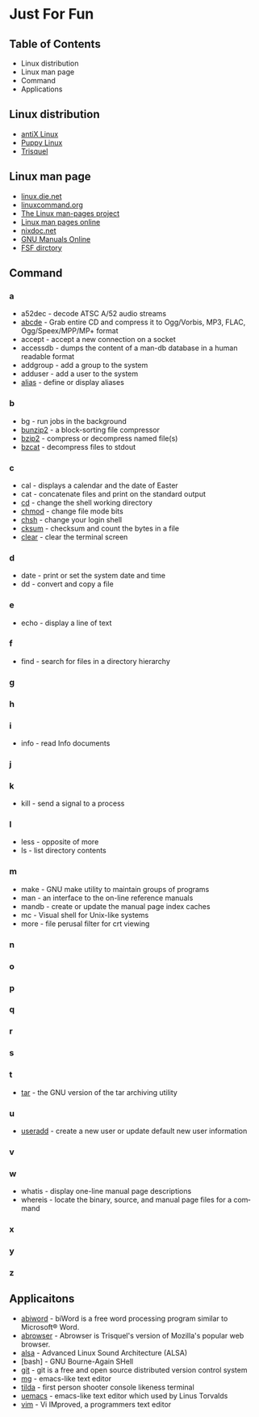 # Just For Fun
## Table of Contents
- Linux distribution
- Linux man page 
- Command
- Applications

## Linux distribution
- [antiX Linux](https://antixlinux.com)
- [Puppy Linux](https://puppylinux.com)
- [Trisquel](https://trisquel.info)

## Linux man page
- [linux.die.net](https://linux.die.net)
- [linuxcommand.org](http://linuxcommand.org)
- [The Linux man-pages project](https://www.kernel.org/doc/man-pages/)
- [Linux man pages online](https://man7.org/linux/man-pages/index.html)
- [nixdoc.net](https://nixdoc.net/man-pages)
- [GNU Manuals Online](https://www.gnu.org/manual/manual.html)
- [FSF dirctory](https://directory.fsf.org/wiki/GNU)

## Command
### a
- a52dec - decode ATSC A/52 audio streams
- [abcde](https://linux.die.net/man/1/abcde) - Grab entire CD and compress it to Ogg/Vorbis, MP3, FLAC, Ogg/Speex/MPP/MP+ format
- accept - accept a new connection on a socket
- accessdb - dumps the content of a man-db database in a human readable format
- addgroup - add a group to the system
- adduser - add a user to the system
- [alias](http://linuxcommand.org/lc3_man_pages/aliash.html) - define or display aliases

### b
- bg - run jobs in the background
- [bunzip2](https://linux.die.net/man/1/bunzip2) - a block-sorting file compressor
- [bzip2](https:/ss64.com/bash/bzip2.html) - compress or decompress named file(s)
- [bzcat](https://linux.die.net/man/1/bzcat) - decompress files to stdout

### c
- cal - displays a calendar and the date of Easter
- cat - concatenate files and print on the standard output
- [cd](http://www.linuxcommand.org/lc3_man_pages/cdh.html) - change the shell working directory
- [chmod](https://linux.die.net/man/1/chmod) - change file mode bits
- [chsh](https://www.linux.die.net/man/1/chsh) - change your login shell
- [cksum](https://linux.die.net/man/1/cksum) - checksum and count the bytes in a file
- [clear](https://linux.die.net/man/1/clear) - clear the terminal screen

### d
- date - print or set the system date and time
- dd - convert and copy a file

### e
- echo - display a line of text

### f
- find - search for files in a directory hierarchy

### g

### h

### i
- info - read Info documents

### j

### k
- kill - send a signal to a process

### l
- less - opposite of more
- ls - list directory contents

### m
- make - GNU make utility to maintain groups of programs
- man - an interface to the on-line reference manuals
- mandb - create or update the manual page index caches
- mc - Visual shell for Unix-like systems
- more - file perusal filter for crt viewing

### n

### o

### p

### q

### r

### s

### t
 - [tar](https://linux.die.net/man/1/tar) - the GNU version of the tar archiving utility

### u
 - [useradd](https://linux.die.net/man/8/adduser) - create a new user or update default new user information

### v

### w
 - whatis - display one-line manual page descriptions
 - whereis - locate the binary, source, and manual page files for a com‐
       mand

### x

### y

### z

## Applicaitons
- [abiword](https://www.abisource.com/) - biWord is a free word processing program similar to Microsoft® Word.
- [abrowser](https://trisquel.info/en/wiki/abrowser-help) - Abrowser is Trisquel's version of Mozilla's popular web browser.
- [alsa](https://www.alsa-project.org/main/index.php/Main_Page) - Advanced Linux Sound Architecture (ALSA)
- [bash] - GNU Bourne-Again SHell
- [git](https://git-scm.com) - git is a free and open source distributed version control system
- [mg](http://man.openbsd.org/OpenBSD-current/man1/mg.1) - emacs-like text editor
- [tilda](http://tilda.sourceforge.net/tildadoc.php) - first person shooter console likeness terminal
- [uemacs](https://git.kernel.org/pub/scm/linux/kernel/git/torvalds/uemacs.git/) - emacs-like text editor which used by Linus Torvalds
- [vim](https://www.vim.org) - Vi IMproved, a programmers text editor

